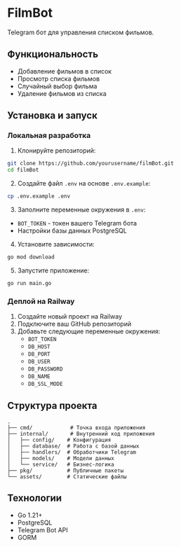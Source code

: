 # FilmBot

Telegram бот для управления списком фильмов.

## Функциональность

- Добавление фильмов в список
- Просмотр списка фильмов
- Случайный выбор фильма
- Удаление фильмов из списка

## Установка и запуск

### Локальная разработка

1. Клонируйте репозиторий:
```bash
git clone https://github.com/yourusername/filmBot.git
cd filmBot
```

2. Создайте файл `.env` на основе `.env.example`:
```bash
cp .env.example .env
```

3. Заполните переменные окружения в `.env`:
- `BOT_TOKEN` - токен вашего Telegram бота
- Настройки базы данных PostgreSQL

4. Установите зависимости:
```bash
go mod download
```

5. Запустите приложение:
```bash
go run main.go
```

### Деплой на Railway

1. Создайте новый проект на Railway
2. Подключите ваш GitHub репозиторий
3. Добавьте следующие переменные окружения:
   - `BOT_TOKEN`
   - `DB_HOST`
   - `DB_PORT`
   - `DB_USER`
   - `DB_PASSWORD`
   - `DB_NAME`
   - `DB_SSL_MODE`

## Структура проекта

```
.
├── cmd/            # Точка входа приложения
├── internal/       # Внутренний код приложения
│   ├── config/    # Конфигурация
│   ├── database/  # Работа с базой данных
│   ├── handlers/  # Обработчики Telegram
│   ├── models/    # Модели данных
│   └── service/   # Бизнес-логика
├── pkg/           # Публичные пакеты
└── assets/        # Статические файлы
```

## Технологии

- Go 1.21+
- PostgreSQL
- Telegram Bot API
- GORM 